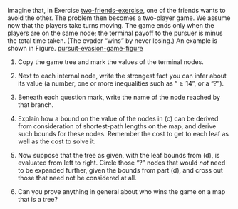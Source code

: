

Imagine that, in Exercise <a class="exerciseRef" id="exerciseref" href="{{ site.baseurl }}/search-exercises/ex_5/">two-friends-exercise</a>, one of
the friends wants to avoid the other. The problem then becomes a
two-player game. We assume now that the players take turns moving. The
game ends only when the players are on the same node; the terminal
payoff to the pursuer is minus the total time taken. (The evader “wins”
by never losing.) An example is shown in Figure.
<a href="#pursuit-evasion-game-figure">pursuit-evasion-game-figure</a><br>


1.  Copy the game tree and mark the values of the terminal nodes.<br>

2.  Next to each internal node, write the strongest fact you can infer
    about its value (a number, one or more inequalities such as
    “$\geq 14$”, or a “?”).<br>

3.  Beneath each question mark, write the name of the node reached by
    that branch.<br>

4.  Explain how a bound on the value of the nodes in (c) can be derived
    from consideration of shortest-path lengths on the map, and derive
    such bounds for these nodes. Remember the cost to get to each leaf
    as well as the cost to solve it.<br>

5.  Now suppose that the tree as given, with the leaf bounds from (d),
    is evaluated from left to right. Circle those “?” nodes that would
    <i>not</i> need to be expanded further, given the bounds
    from part (d), and cross out those that need not be considered
    at all.<br>

6.  Can you prove anything in general about who wins the game on a map
    that is a tree?<br>
